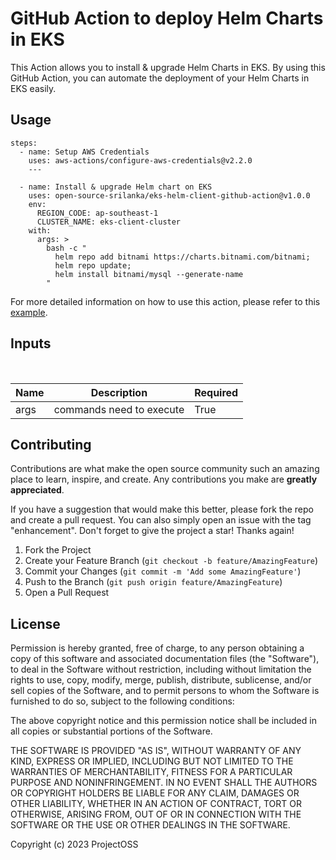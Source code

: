 # GitHub Action to deploy Helm Charts in EKS

This Action allows you to install & upgrade Helm Charts in EKS. By using this GitHub Action, you can automate the deployment of your Helm Charts in EKS easily. 

## Usage

```
steps:
  - name: Setup AWS Credentials
    uses: aws-actions/configure-aws-credentials@v2.2.0
    ---

  - name: Install & upgrade Helm chart on EKS
    uses: open-source-srilanka/eks-helm-client-github-action@v1.0.0
    env:
      REGION_CODE: ap-southeast-1
      CLUSTER_NAME: eks-client-cluster
    with:
      args: >
        bash -c "
          helm repo add bitnami https://charts.bitnami.com/bitnami;
          helm repo update;
          helm install bitnami/mysql --generate-name
        "
```

For more detailed information on how to use this action, please refer to this [example](https://github.com/open-source-srilanka/examples/tree/master/eks-helm-client-github-action).

## Inputs

</br>

| Name       |          Description        | Required |
|------------|-----------------------------| -------- |
| args       | commands need to execute    | True     |

## Contributing

Contributions are what make the open source community such an amazing place to learn, inspire, and create. Any contributions you make are **greatly appreciated**.

If you have a suggestion that would make this better, please fork the repo and create a pull request. You can also simply open an issue with the tag "enhancement".
Don't forget to give the project a star! Thanks again!

1. Fork the Project
2. Create your Feature Branch (`git checkout -b feature/AmazingFeature`)
3. Commit your Changes (`git commit -m 'Add some AmazingFeature'`)
4. Push to the Branch (`git push origin feature/AmazingFeature`)
5. Open a Pull Request

## License

Permission is hereby granted, free of charge, to any person obtaining
a copy of this software and associated documentation files (the
"Software"), to deal in the Software without restriction, including
without limitation the rights to use, copy, modify, merge, publish,
distribute, sublicense, and/or sell copies of the Software, and to
permit persons to whom the Software is furnished to do so, subject to
the following conditions:

The above copyright notice and this permission notice shall be
included in all copies or substantial portions of the Software.

THE SOFTWARE IS PROVIDED "AS IS", WITHOUT WARRANTY OF ANY KIND,
EXPRESS OR IMPLIED, INCLUDING BUT NOT LIMITED TO THE WARRANTIES OF
MERCHANTABILITY, FITNESS FOR A PARTICULAR PURPOSE AND
NONINFRINGEMENT. IN NO EVENT SHALL THE AUTHORS OR COPYRIGHT HOLDERS BE
LIABLE FOR ANY CLAIM, DAMAGES OR OTHER LIABILITY, WHETHER IN AN ACTION
OF CONTRACT, TORT OR OTHERWISE, ARISING FROM, OUT OF OR IN CONNECTION
WITH THE SOFTWARE OR THE USE OR OTHER DEALINGS IN THE SOFTWARE.

Copyright (c) 2023 ProjectOSS